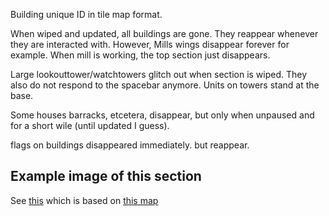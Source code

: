 
Building unique ID in tile map format.

When wiped and updated, all buildings are gone.
They reappear whenever they are interacted with.
However, Mills wings disappear forever for example. When mill is working, the top section just disappears.

Large lookouttower/watchtowers glitch out when section is wiped.
They also do not respond to the spacebar anymore. Units on towers stand at the base.

Some houses barracks, etcetera, disappear, but only when unpaused and for a short wile (until updated I guess).

flags on buildings disappeared immediately. but reappear.

## Example image of this section
See [this](https://github.com/sourcehold/sourcehold-maps/tree/master/resources/example_section_images/1012.png)
which is based on [this map](https://github.com/sourcehold/sourcehold-maps/tree/master/resources/example_section_images/example.sav)